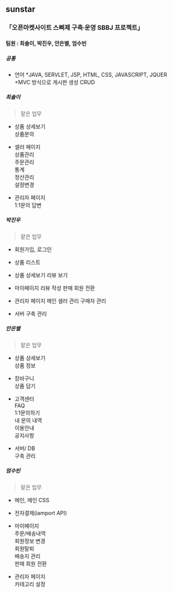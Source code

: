 ## sunstar
### 「오픈마켓사이트 스삐제 구축∙운영 SBBJ 프로젝트」


#### 팀원 : 최솔이, 박진우, 안은별, 엄수빈

##### 공통 
* 언어
  *JAVA, SERVLET, JSP, HTML, CSS, JAVASCRIPT, JQUER    
  +MVC 방식으로 게시판 생성 CRUD
  
##### 최솔이
> 맡은 업무

- 상품 상세보기  
  상품문의  

- 셀러 페이지  
  상품관리  
  주문관리  
  통계  
  정산관리  
  설정변경  

- 관리자 페이지  
  1:1문의 답변

##### 박진우
> 맡은 업무

- 회원가입, 로그인

- 상품 리스트

- 상품 상세보기 
  리뷰 보기
  
- 마이페이지
  리뷰 작성
  판매 회원 전환
  
- 관리자 페이지 
  메인
  셀러 관리
  구매자 관리

- 서버
  구축 관리


##### 안은별
> 맡은 업무  

- 상품 상세보기  
  상품 정보

- 장바구니  
  상품 담기
  
- 고객센터   
  FAQ  
  1:1문의하기  
  내 문의 내역  
  이용안내  
  공지사항  
   
- 서버/ DB  
  구축 관리  



##### 엄수빈
> 맡은 업무

- 메인, 메인 CSS

- 전자결제(iamport API) 

- 마이페이지  
  주문/배송내역  
  회원정보 변경  
  회원탈퇴  
  배송지 관리  
  판매 회원 전환  

- 관리자 페이지  
  카테고리 설정

